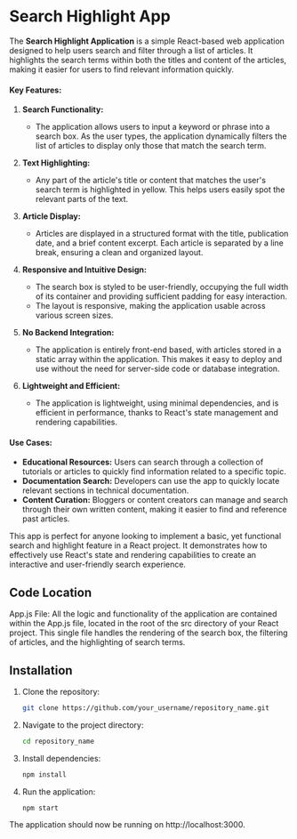 # Search Highlight App

The **Search Highlight Application** is a simple React-based web application designed to help users search and filter through a list of articles. It highlights the search terms within both the titles and content of the articles, making it easier for users to find relevant information quickly.

#### Key Features:

1. **Search Functionality:**
   - The application allows users to input a keyword or phrase into a search box. As the user types, the application dynamically filters the list of articles to display only those that match the search term.

2. **Text Highlighting:**
   - Any part of the article's title or content that matches the user's search term is highlighted in yellow. This helps users easily spot the relevant parts of the text.

3. **Article Display:**
   - Articles are displayed in a structured format with the title, publication date, and a brief content excerpt. Each article is separated by a line break, ensuring a clean and organized layout.

4. **Responsive and Intuitive Design:**
   - The search box is styled to be user-friendly, occupying the full width of its container and providing sufficient padding for easy interaction.
   - The layout is responsive, making the application usable across various screen sizes.

5. **No Backend Integration:**
   - The application is entirely front-end based, with articles stored in a static array within the application. This makes it easy to deploy and use without the need for server-side code or database integration.

6. **Lightweight and Efficient:**
   - The application is lightweight, using minimal dependencies, and is efficient in performance, thanks to React's state management and rendering capabilities.

#### Use Cases:

- **Educational Resources:** Users can search through a collection of tutorials or articles to quickly find information related to a specific topic.
- **Documentation Search:** Developers can use the app to quickly locate relevant sections in technical documentation.
- **Content Curation:** Bloggers or content creators can manage and search through their own written content, making it easier to find and reference past articles.

This app is perfect for anyone looking to implement a basic, yet functional search and highlight feature in a React project. It demonstrates how to effectively use React's state and rendering capabilities to create an interactive and user-friendly search experience.

## Code Location
App.js File:
All the logic and functionality of the application are contained within the App.js file, located in the root of the src directory of your React project. This single file handles the rendering of the search box, the filtering of articles, and the highlighting of search terms. 

## Installation

1. Clone the repository:
   ```bash
   git clone https://github.com/your_username/repository_name.git
   
2. Navigate to the project directory:
   ```bash
   cd repository_name
3. Install dependencies:
   ```bash
   npm install
4. Run the application:
   ```bash
   npm start
The application should now be running on http://localhost:3000.
